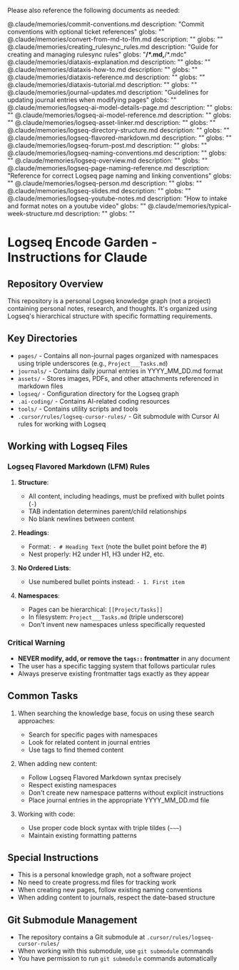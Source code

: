Please also reference the following documents as needed:

@.claude/memories/commit-conventions.md description: "Commit conventions with optional ticket references" globs: ""
@.claude/memories/convert-from-md-to-lfm.md description: "" globs: ""
@.claude/memories/creating_rulesync_rules.md description: "Guide for creating and managing rulesync rules" globs: "**/*.md,**/*.mdc"
@.claude/memories/diataxis-explanation.md description: "" globs: ""
@.claude/memories/diataxis-how-to.md description: "" globs: ""
@.claude/memories/diataxis-reference.md description: "" globs: ""
@.claude/memories/diataxis-tutorial.md description: "" globs: ""
@.claude/memories/journal-updates.md description: "Guidelines for updating journal entries when modifying pages" globs: ""
@.claude/memories/logseq-ai-model-details-page.md description: "" globs: ""
@.claude/memories/logseq-ai-model-reference.md description: "" globs: ""
@.claude/memories/logseq-asset-linker.md description: "" globs: ""
@.claude/memories/logseq-directory-structure.md description: "" globs: ""
@.claude/memories/logseq-flavored-markdown.md description: "" globs: ""
@.claude/memories/logseq-forum-post.md description: "" globs: ""
@.claude/memories/logseq-naming-conventions.md description: "" globs: ""
@.claude/memories/logseq-overview.md description: "" globs: ""
@.claude/memories/logseq-page-naming-reference.md description: "Reference for correct Logseq page naming and linking conventions" globs: ""
@.claude/memories/logseq-person.md description: "" globs: ""
@.claude/memories/logseq-slides.md description: "" globs: ""
@.claude/memories/logseq-youtube-notes.md description: "How to intake and format notes on a youtube video" globs: ""
@.claude/memories/typical-week-structure.md description: "" globs: ""
# Logseq Encode Garden - Instructions for Claude

## Repository Overview
This repository is a personal Logseq knowledge graph (not a project) containing personal notes, research, and thoughts. It's organized using Logseq's hierarchical structure with specific formatting requirements.

## Key Directories
- `pages/` - Contains all non-journal pages organized with namespaces using triple underscores (e.g., `Project___Tasks.md`)
- `journals/` - Contains daily journal entries in YYYY_MM_DD.md format
- `assets/` - Stores images, PDFs, and other attachments referenced in markdown files
- `logseq/` - Configuration directory for the Logseq graph
- `.ai-coding/` - Contains AI-related coding resources
- `tools/` - Contains utility scripts and tools
- `.cursor/rules/logseq-cursor-rules/` - Git submodule with Cursor AI rules for working with Logseq

## Working with Logseq Files

### Logseq Flavored Markdown (LFM) Rules
1. **Structure**: 
   - All content, including headings, must be prefixed with bullet points (`-`)
   - TAB indentation determines parent/child relationships
   - No blank newlines between content

2. **Headings**:
   - Format: `- # Heading Text` (note the bullet point before the #)
   - Nest properly: H2 under H1, H3 under H2, etc.

3. **No Ordered Lists**:
   - Use numbered bullet points instead: `- 1. First item`

4. **Namespaces**:
   - Pages can be hierarchical: `[[Project/Tasks]]`
   - In filesystem: `Project___Tasks.md` (triple underscore)
   - Don't invent new namespaces unless specifically requested

### Critical Warning
- **NEVER modify, add, or remove the `tags::` frontmatter** in any document
- The user has a specific tagging system that follows particular rules
- Always preserve existing frontmatter tags exactly as they appear

## Common Tasks
1. When searching the knowledge base, focus on using these search approaches:
   - Search for specific pages with namespaces
   - Look for related content in journal entries
   - Use tags to find themed content

2. When adding new content:
   - Follow Logseq Flavored Markdown syntax precisely
   - Respect existing namespaces
   - Don't create new namespace patterns without explicit instructions
   - Place journal entries in the appropriate YYYY_MM_DD.md file

3. Working with code:
   - Use proper code block syntax with triple tildes (`~~~`)
   - Maintain existing formatting patterns

## Special Instructions
- This is a personal knowledge graph, not a software project
- No need to create progress.md files for tracking work
- When creating new pages, follow existing naming conventions
- When adding content to journals, respect the date-based structure

## Git Submodule Management
- The repository contains a Git submodule at `.cursor/rules/logseq-cursor-rules/`
- When working with this submodule, use `git submodule` commands
- You have permission to run `git submodule` commands automatically